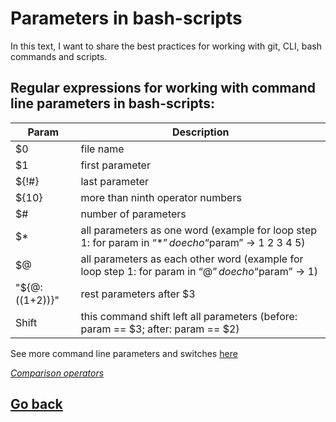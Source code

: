 # Parameters in bash-scripts
In this text, I want to share the best practices for working with git, CLI, bash commands and scripts.

## Regular expressions for working with command line parameters in bash-scripts:

Param | Description
------|--------
$0 | file name
$1 | first parameter
${!#} | last parameter
${10} | more than ninth operator numbers
$# | number of parameters
$* | all parameters as one word (example for loop step 1: for param in “$*” do  echo “$param”  ->  1 2 3 4 5)
$@ | all parameters as each other word  (example for loop step 1: for param in “$@” do  echo “$param”  ->  1)
"${@:$(($1+2))}" | rest parameters after $3
Shift  | this command shift left all parameters (before: param == $3;  after:  param == $2)

See more command line parameters and switches [here](https://habr.com/en/company/ruvds/blog/326328/)

[*Comparison operators*](https://baks.dev/article/terminal/how-to-compare-strings-in-bash)

## [Go back](../README.md)
